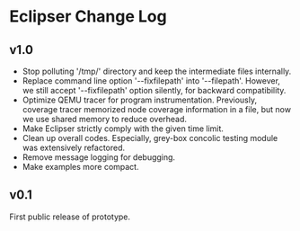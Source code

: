 # Eclipser Change Log

## v1.0

* Stop polluting '/tmp/' directory and keep the intermediate files internally.
* Replace command line option '--fixfilepath' into '--filepath'. However, we
  still accept '--fixfilepath' option silently, for backward compatibility.
* Optimize QEMU tracer for program instrumentation. Previously, coverage tracer
  memorized node coverage information in a file, but now we use shared memory to
  reduce overhead.
* Make Eclipser strictly comply with the given time limit.
* Clean up overall codes. Especially, grey-box concolic testing module was
  extensively refactored.
* Remove message logging for debugging.
* Make examples more compact.

## v0.1

First public release of prototype.

